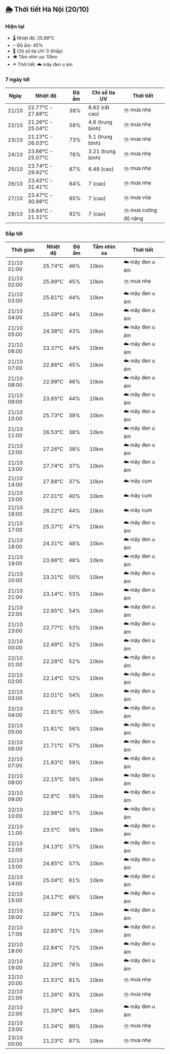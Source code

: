 ## 🌦️ Thời tiết Hà Nội (20/10)

### Hiện tại

- 🌡️ Nhiệt độ: 25.99℃
- 💦 Độ ẩm: 45%
- 🌟 Chỉ số tia UV: 0 (thấp)
- 👁️ Tầm nhìn xa: 10km
- ☂️ Thời tiết: ☁️ mây đen u ám

### 7 ngày tới

| Ngày | Nhiệt độ | Độ ẩm | Chỉ số tia UV | Thời tiết |
| --- | --- | --- | --- | --- |
| 21/10 | 22.77℃ - 27.88℃ | 38% | 8.62 (rất cao) | ⛈️ mưa nhẹ |
| 22/10 | 21.26℃ - 25.04℃ | 58% | 4.6 (trung bình) | ⛈️ mưa nhẹ |
| 23/10 | 21.23℃ - 26.03℃ | 73% | 5.1 (trung bình) | ⛈️ mưa nhẹ |
| 24/10 | 23.66℃ - 25.07℃ | 76% | 3.21 (trung bình) | ⛈️ mưa nhẹ |
| 25/10 | 23.74℃ - 29.92℃ | 67% | 6.48 (cao) | ⛈️ mưa nhẹ |
| 26/10 | 23.43℃ - 31.41℃ | 64% | 7 (cao) | ⛈️ mưa nhẹ |
| 27/10 | 23.47℃ - 30.98℃ | 65% | 7 (cao) | ⛈️ mưa vừa |
| 28/10 | 19.84℃ - 21.31℃ | 92% | 7 (cao) | ⛈️ mưa cường độ nặng |

### Sắp tới

| Thời gian | Nhiệt độ | Độ ẩm | Tầm nhìn xa | Thời tiết |
| --- | --- | --- | --- | --- |
| 21/10 01:00 | 25.74℃ | 46% | 10km | ☁️ mây đen u ám |
| 21/10 02:00 | 25.99℃ | 45% | 10km | ⛈️ mưa nhẹ |
| 21/10 03:00 | 25.61℃ | 44% | 10km | ☁️ mây đen u ám |
| 21/10 04:00 | 25.09℃ | 44% | 10km | ☁️ mây đen u ám |
| 21/10 05:00 | 24.38℃ | 43% | 10km | ☁️ mây đen u ám |
| 21/10 06:00 | 23.37℃ | 44% | 10km | ☁️ mây đen u ám |
| 21/10 07:00 | 22.86℃ | 45% | 10km | ☁️ mây đen u ám |
| 21/10 08:00 | 22.99℃ | 46% | 10km | ☁️ mây đen u ám |
| 21/10 09:00 | 23.85℃ | 44% | 10km | ☁️ mây đen u ám |
| 21/10 10:00 | 25.73℃ | 39% | 10km | ☁️ mây đen u ám |
| 21/10 11:00 | 26.53℃ | 38% | 10km | ☁️ mây đen u ám |
| 21/10 12:00 | 27.26℃ | 38% | 10km | ☁️ mây đen u ám |
| 21/10 13:00 | 27.74℃ | 37% | 10km | ☁️ mây đen u ám |
| 21/10 14:00 | 27.88℃ | 37% | 10km | ☁️ mây cụm |
| 21/10 15:00 | 27.01℃ | 40% | 10km | ☁️ mây cụm |
| 21/10 16:00 | 26.22℃ | 44% | 10km | ☁️ mây cụm |
| 21/10 17:00 | 25.37℃ | 47% | 10km | ☁️ mây đen u ám |
| 21/10 18:00 | 24.31℃ | 48% | 10km | ☁️ mây đen u ám |
| 21/10 19:00 | 23.66℃ | 48% | 10km | ☁️ mây đen u ám |
| 21/10 20:00 | 23.31℃ | 50% | 10km | ☁️ mây đen u ám |
| 21/10 21:00 | 23.14℃ | 53% | 10km | ☁️ mây đen u ám |
| 21/10 22:00 | 22.95℃ | 54% | 10km | ☁️ mây đen u ám |
| 21/10 23:00 | 22.77℃ | 53% | 10km | ☁️ mây đen u ám |
| 22/10 00:00 | 22.49℃ | 52% | 10km | ☁️ mây đen u ám |
| 22/10 01:00 | 22.28℃ | 52% | 10km | ☁️ mây đen u ám |
| 22/10 02:00 | 22.14℃ | 52% | 10km | ☁️ mây đen u ám |
| 22/10 03:00 | 22.01℃ | 54% | 10km | ☁️ mây đen u ám |
| 22/10 04:00 | 21.91℃ | 55% | 10km | ☁️ mây đen u ám |
| 22/10 05:00 | 21.81℃ | 56% | 10km | ☁️ mây đen u ám |
| 22/10 06:00 | 21.71℃ | 57% | 10km | ☁️ mây đen u ám |
| 22/10 07:00 | 21.83℃ | 59% | 10km | ☁️ mây đen u ám |
| 22/10 08:00 | 22.15℃ | 59% | 10km | ☁️ mây đen u ám |
| 22/10 09:00 | 22.6℃ | 58% | 10km | ☁️ mây đen u ám |
| 22/10 10:00 | 22.98℃ | 57% | 10km | ☁️ mây đen u ám |
| 22/10 11:00 | 23.5℃ | 58% | 10km | ☁️ mây đen u ám |
| 22/10 12:00 | 24.13℃ | 57% | 10km | ☁️ mây đen u ám |
| 22/10 13:00 | 24.85℃ | 57% | 10km | ☁️ mây đen u ám |
| 22/10 14:00 | 25.04℃ | 61% | 10km | ☁️ mây đen u ám |
| 22/10 15:00 | 24.17℃ | 66% | 10km | ☁️ mây đen u ám |
| 22/10 16:00 | 22.99℃ | 71% | 10km | ☁️ mây đen u ám |
| 22/10 17:00 | 22.85℃ | 71% | 10km | ☁️ mây đen u ám |
| 22/10 18:00 | 22.84℃ | 72% | 10km | ☁️ mây đen u ám |
| 22/10 19:00 | 22.26℃ | 76% | 10km | ☁️ mây đen u ám |
| 22/10 20:00 | 21.53℃ | 81% | 10km | ⛈️ mưa nhẹ |
| 22/10 21:00 | 21.26℃ | 83% | 10km | ⛈️ mưa nhẹ |
| 22/10 22:00 | 21.39℃ | 84% | 10km | ☁️ mây đen u ám |
| 22/10 23:00 | 21.34℃ | 86% | 10km | ⛈️ mưa nhẹ |
| 23/10 00:00 | 21.23℃ | 87% | 10km | ⛈️ mưa nhẹ |
